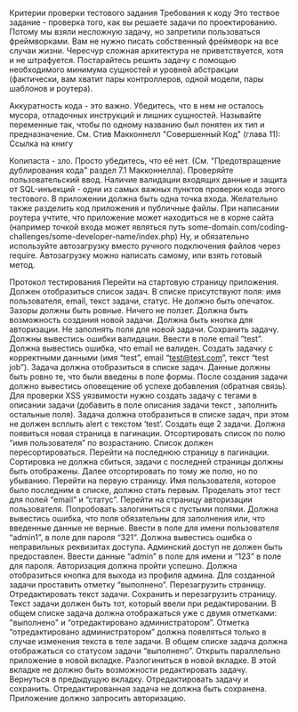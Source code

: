 Критерии проверки тестового задания
Требования к коду
Это тествое задание - проверка того, как вы решаете задачи по проектированию. Потому мы взяли несложную задачу, но запретили пользоваться фреймворками. Вам не нужно писать собственный фреймворк на все случаи жизни. Чересчур сложная архитектура не приветствуется, хотя и не штрафуется. Постарайтесь решить задачу с помощью необходимого минимума сущностей и уровней абстракции (фактически, вам хватит пары контроллеров, одной модели, пары шаблонов и роутера).

Аккуратность кода - это важно. Убедитесь, что в нем не осталось мусора, отладочных инструкций и лишних сущностей.
Называйте переменные так, чтобы по одному названию был понятен их тип и предназначение.
См. Стив Макконнелл "Совершенный Код" (глава 11): Ссылка на книгу

Копипаста - зло. Просто убедитесь, что её нет. (См. "Предотвращение дублирования кода" раздел 7.1 Макконнелла).
Проверяйте пользовательский ввод. Наличие валидации входящих данные и защита от SQL-инъекций - одни из самых важных пунктов проверки кода этого тестового.
В приложении должна быть одна точка входа. Желательно также разделить код приложения и публичные файлы.
При написании роутера учтите, что приложение может находиться не в корне сайта (например точкой входа может являться путь some-domain.com/coding-challenges/some-developer-name/index.php)
Ну, и обязательно используйте автозагрузку вместо ручного подключения файлов через require. Автозагрузку можно написать самому, или взять готовый метод.

Протокол тестирования
Перейти на стартовую страницу приложения. Должен отобразиться список задач. В списке присутствуют поля: имя пользователя, email, текст задачи, статус. Не должно быть опечаток. Зазоры должны быть ровные. Ничего не ползет. Должна быть возможность создания новой задачи. Должна быть кнопка для авторизации.
Не заполнять поля для новой задачи. Сохранить задачу. Должны вывестись ошибки валидации. Ввести в поле email “test”. Должна вывестись ошибка, что email не валиден.
Создать задачку с корректными данными (имя “test”, email “test@test.com”, текст “test job”). Задача должна отобразиться в списке задач. Данные должны быть ровно те, что были введены в поле формы. После создания задачи должно вывестись оповещение об успехе добавления (обратная связь).
Для проверки XSS уязвимости нужно создать задачу с тегами в описании задачи (добавить в поле описания задачи текст , заполнить остальные поля). Задача должна отобразиться в списке задач, при этом не должен всплыть alert c текстом ‘test’.
Создать еще 2 задачи. Должна появиться новая страница в пагинации.
Отсортировать список по полю “имя пользователя” по возрастанию. Список должен пересортироваться. Перейти на последнюю страницу в пагинации. Сортировка не должна сбиться, задачи с последней страницы должны быть отображены. Далее отсортировать по тому же полю, но по убыванию. Перейти на первую страницу. Имя пользователя, которое было последним в списке, должно стать первым. Проделать этот тест для полей “email” и “статус”.
Перейти на страницу авторизации пользователя. Попробовать залогиниться с пустыми полями. Должна вывестись ошибка, что поля обязательны для заполнения или, что введенные данные не верные. Ввести в поле для имени пользователя “admin1”, в поле для пароля “321”. Должна вывестись ошибка о неправильных реквизитах доступа. Админский доступ не должен быть предоставлен. Ввести данные “admin” в поле для имени и “123” в поле для пароля. Авторизация должна пройти успешно. Должна отобразиться кнопка для выхода из профиля админа.
Для созданной задачи проставить отметку “выполнено”. Перезагрузить страницу. Отредактировать текст задачи. Сохранить и перезагрузить страницу. Текст задачи должен быть тот, который ввели при редактировании. В общем списке задача должна отображаться уже с двумя отметками: "выполнено" и “отредактировано администратором”. Отметка “отредактировано администратором” должна появляться только в случае изменения текста в теле задачи.
В общем списке задача должна отображаться со статусом задачи “выполнено”.
Открыть параллельно приложение в новой вкладке. Разлогиниться в новой вкладке. В этой вкладке не должно быть возможности редактировать задачу. Вернуться в предыдущую вкладку. Отредактировать задачу и сохранить. Отредактированная задача не должна быть сохранена. Приложение должно запросить авторизацию.